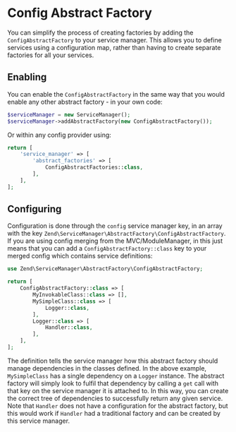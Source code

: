 # Config Abstract Factory

You can simplify the process of creating factories by adding the 
`ConfigAbstractFactory` to your service manager. This allows you to define
services using a configuration map, rather than having to create separate 
factories for all your services. 

## Enabling
You can enable the `ConfigAbstractFactory` in the same way that you would enable 
any other abstract factory - in your own code:

```php
$serviceManager = new ServiceManager();
$serviceManager->addAbstractFactory(new ConfigAbstractFactory());
```

Or within any config provider using:

```php
return [
    'service_manager' => [
        'abstract_factories' => [
            ConfigAbstractFactories::class,
        ],
    ],
];
```

## Configuring

Configuration is done through the `config` service manager key, in an array with
the key `Zend\ServiceManager\AbstractFactory\ConfigAbstractFactory`. If you are using 
config merging from the MVC/ModuleManager, in this just means that you can 
add a `ConfigAbstractFactory::class` key to your merged config which contains service
definitions:

```php
use Zend\ServiceManager\AbstractFactory\ConfigAbstractFactory;

return [
    ConfigAbstractFactory::class => [
        MyInvokableClass::class => [],
        MySimpleClass::class => [
            Logger::class,          
        ],
        Logger::class => [
            Handler::class,
        ],
    ],
];
```

The definition tells the service manager how this abstract factory should manage dependencies in
the classes defined. In the above example, `MySimpleClass` has a single dependency on a `Logger`
instance. The abstract factory will simply look to fulfil that dependency by calling a `get` 
call with that key on the service manager it is attached to. In this way, you can create the 
correct tree of dependencies to successfully return any given service. Note that `Handler` does not have a 
configuration for the abstract factory, but this would work if `Handler` had a traditional factory and 
can be created by this service manager.

